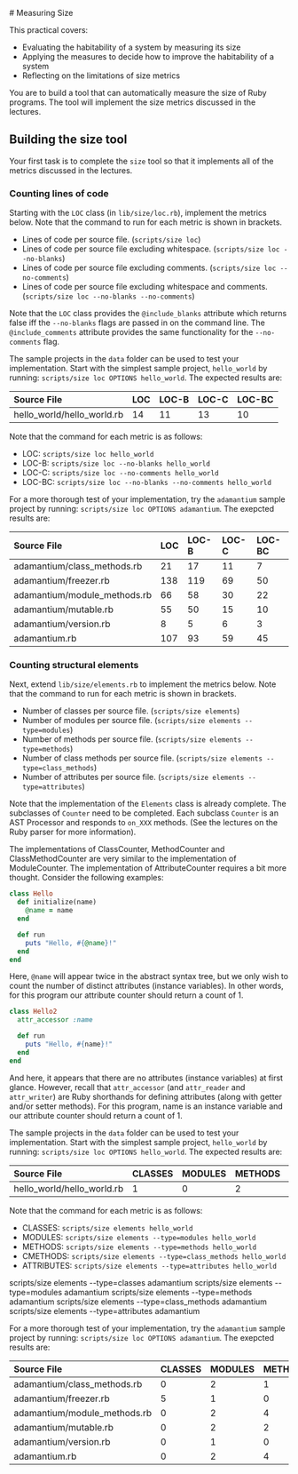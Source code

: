 # Measuring Size

This practical covers:

* Evaluating the habitability of a system by measuring its size
* Applying the measures to decide how to improve the habitability of a system
* Reflecting on the limitations of size metrics

You are to build a tool that can automatically measure the size of Ruby programs. The tool will implement the size metrics discussed in the lectures.


## Building the size tool

Your first task is to complete the `size` tool so that it implements all of the metrics discussed in the lectures.

### Counting lines of code

Starting with the `LOC` class (in `lib/size/loc.rb`), implement the metrics below. Note that the command to run for each metric is shown in brackets.

* Lines of code per source file. (`scripts/size loc`)
* Lines of code per source file excluding whitespace. (`scripts/size loc --no-blanks`)
* Lines of code per source file excluding comments. (`scripts/size loc --no-comments`)
* Lines of code per source file excluding whitespace and comments. (`scripts/size loc --no-blanks --no-comments`)

Note that the `LOC` class provides the `@include_blanks` attribute which returns false iff the `--no-blanks` flags are passed in on the command line. The `@include_comments` attribute provides the same functionality for the `--no-comments` flag.

The sample projects in the `data` folder can be used to test your implementation. Start with the simplest sample project, `hello_world` by running: `scripts/size loc OPTIONS hello_world`. The expected results are:

| Source File                 | LOC | LOC-B | LOC-C | LOC-BC |
| :-------------------------- | :-- | :---- | :---- | :----- |
| hello_world/hello_world.rb  | 14  | 11    | 13    | 10     |

Note that the command for each metric is as follows:

* LOC: `scripts/size loc hello_world`
* LOC-B: `scripts/size loc --no-blanks hello_world`
* LOC-C: `scripts/size loc --no-comments hello_world`
* LOC-BC: `scripts/size loc --no-blanks --no-comments hello_world`

For a more thorough test of your implementation, try the `adamantium` sample project by running: `scripts/size loc OPTIONS adamantium`. The exepcted results are:

| Source File                   | LOC | LOC-B | LOC-C | LOC-BC |
| :---------------------------- | :-- | :---- | :---- | :----- |
| adamantium/class_methods.rb   | 21  | 17    | 11    | 7      |
| adamantium/freezer.rb         | 138 | 119   | 69    | 50     |
| adamantium/module_methods.rb  | 66  | 58    | 30    | 22     |
| adamantium/mutable.rb         | 55  | 50    | 15    | 10     |
| adamantium/version.rb         | 8   | 5     | 6     | 3      |
| adamantium.rb                 | 107 | 93    | 59    | 45     |


### Counting structural elements

Next, extend `lib/size/elements.rb` to implement the metrics below. Note that the command to run for each metric is shown in brackets.

* Number of classes per source file. (`scripts/size elements`)
* Number of modules per source file. (`scripts/size elements --type=modules`)
* Number of methods per source file. (`scripts/size elements --type=methods`)
* Number of class methods per source file. (`scripts/size elements --type=class_methods`)
* Number of attributes per source file. (`scripts/size elements --type=attributes`)

Note that the implementation of the `Elements` class is already complete. The subclasses of `Counter` need to be completed. Each subclass `Counter` is an AST Processor and responds to `on_XXX` methods. (See the lectures on the Ruby parser for more information).

The implementations of ClassCounter, MethodCounter and ClassMethodCounter are very similar to the implementation of ModuleCounter. The implementation of AttributeCounter requires a bit more thought. Consider the following examples:

```ruby
class Hello
  def initialize(name)
    @name = name
  end

  def run
    puts "Hello, #{@name}!"
  end
end
```

Here, `@name` will appear twice in the abstract syntax tree, but we only wish to count the number of distinct attributes (instance variables). In other words, for this program our attribute counter should return a count of 1.

```ruby
class Hello2
  attr_accessor :name

  def run
    puts "Hello, #{name}!"
  end
end
```

And here, it appears that there are no attributes (instance variables) at first glance. However, recall that `attr_accessor` (and `attr_reader` and `attr_writer`) are Ruby shorthands for defining attributes (along with getter and/or setter methods). For this program, name is an instance variable and our attribute counter should return a count of 1.

The sample projects in the `data` folder can be used to test your implementation. Start with the simplest sample project, `hello_world` by running: `scripts/size loc OPTIONS hello_world`. The expected results are:

| Source File                 | CLASSES | MODULES | METHODS | CMETHODS | ATTRIBUTES |
| :-------------------------- | :------ | :------ | :------ | :------- | :--------- |
| hello_world/hello_world.rb  | 1       | 0       | 2       | 0        | 1          |

Note that the command for each metric is as follows:

* CLASSES: `scripts/size elements hello_world`
* MODULES: `scripts/size elements --type=modules hello_world`
* METHODS: `scripts/size elements --type=methods hello_world`
* CMETHODS: `scripts/size elements --type=class_methods hello_world`
* ATTRIBUTES: `scripts/size elements --type=attributes hello_world`

scripts/size elements --type=classes adamantium
scripts/size elements --type=modules adamantium
scripts/size elements --type=methods adamantium
scripts/size elements --type=class_methods adamantium
scripts/size elements --type=attributes adamantium

For a more thorough test of your implementation, try the `adamantium` sample project by running: `scripts/size loc OPTIONS adamantium`. The exepcted results are:

| Source File                   | CLASSES | MODULES | METHODS | CMETHODS | ATTRIBUTES |
| :---------------------------- | :------ | :------ | :------ | :------- | :--------- |
| adamantium/class_methods.rb   | 0       | 2       | 1       | 0        | 0          |
| adamantium/freezer.rb         | 5       | 1       | 0       | 6        | 1          |
| adamantium/module_methods.rb  | 0       | 2       | 4       | 0        | 0          |
| adamantium/mutable.rb         | 0       | 2       | 2       | 0        | 0          |
| adamantium/version.rb         | 0       | 1       | 0       | 0        | 0          |
| adamantium.rb                 | 0       | 2       | 4       | 2        | 0          |
